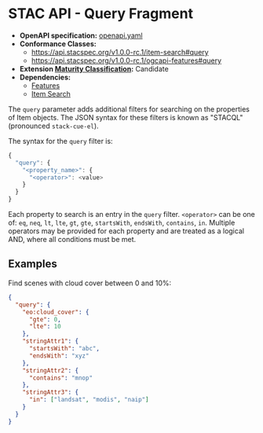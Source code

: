 # STAC API - Query Fragment

- **OpenAPI specification:** [openapi.yaml](openapi.yaml)
- **Conformance Classes:**
  - <https://api.stacspec.org/v1.0.0-rc.1/item-search#query>
  - <https://api.stacspec.org/v1.0.0-rc.1/ogcapi-features#query>
- **Extension [Maturity Classification](https://github.com/radiantearth/stac-api-spec/blob/main/README.md#maturity-classification):** Candidate
- **Dependencies:**
  - [Features](https://github.com/radiantearth/stac-api-spec/blob/main/ogcapi-features)
  - [Item Search](https://github.com/radiantearth/stac-api-spec/blob/main/item-search)

The `query` parameter adds additional filters for searching on the properties of Item objects. The JSON syntax for
these filters is known as "STACQL" (pronounced `stack-cue-el`).

The syntax for the `query` filter is:

```js
{
  "query": {
    "<property_name>": {
      "<operator>": <value>
    }
  }
}
```

Each property to search is an entry in the `query` filter. `<operator>` can be one of: `eq`, `neq`, `lt`, `lte`, `gt`, `gte`, `startsWith`, `endsWith`, `contains`, `in`. 
Multiple operators may be provided for each property and are treated as a logical AND, where all conditions must be met.

## Examples

Find scenes with cloud cover between 0 and 10%:

```json
{
  "query": {
    "eo:cloud_cover": {
      "gte": 0,
      "lte": 10
    },
    "stringAttr1": {
      "startsWith": "abc",
      "endsWith": "xyz"
    },
    "stringAttr2": {
      "contains": "mnop"
    },
    "stringAttr3": {
      "in": ["landsat", "modis", "naip"]
    }
  }
}
```
